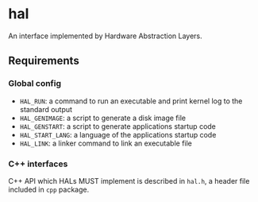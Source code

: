 # hal
An interface implemented by Hardware Abstraction Layers.

## Requirements
### Global config
- `HAL_RUN`: a command to run an executable and print kernel log to the standard output
- `HAL_GENIMAGE`: a script to generate a disk image file
- `HAL_GENSTART`: a script to generate applications startup code
- `HAL_START_LANG`: a language of the applications startup code
- `HAL_LINK`: a linker command to link an executable file

### C++ interfaces
C++ API which HALs MUST implement is described in `hal.h`, a header file included in `cpp` package.
